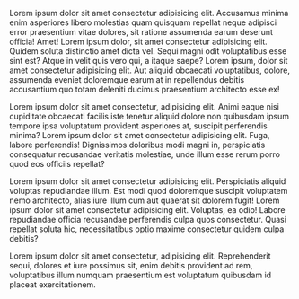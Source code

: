 ---
---

Lorem ipsum dolor sit amet consectetur adipisicing elit. Accusamus minima enim asperiores libero molestias quam quisquam repellat neque adipisci error praesentium vitae dolores, sit ratione assumenda earum deserunt officia! Amet! Lorem ipsum dolor, sit amet consectetur adipisicing elit. Quidem soluta distinctio amet dicta vel. Sequi magni odit voluptatibus esse sint est? Atque in velit quis vero qui, a itaque saepe? Lorem ipsum, dolor sit amet consectetur adipisicing elit. Aut aliquid obcaecati voluptatibus, dolore, assumenda eveniet doloremque earum at in repellendus debitis accusantium quo totam deleniti ducimus praesentium architecto esse ex!

Lorem ipsum dolor sit amet consectetur, adipisicing elit. Animi eaque nisi cupiditate obcaecati facilis iste tenetur
aliquid dolore non quibusdam ipsum tempore ipsa voluptatum provident asperiores at, suscipit perferendis minima? Lorem
ipsum dolor sit amet consectetur adipisicing elit. Fuga, labore perferendis! Dignissimos doloribus modi magni in,
perspiciatis consequatur recusandae veritatis molestiae, unde illum esse rerum porro quod eos officiis repellat?

Lorem ipsum dolor sit amet consectetur adipisicing elit. Perspiciatis aliquid voluptas repudiandae illum. Est modi quod doloremque suscipit voluptatem nemo architecto, alias iure illum cum aut quaerat sit dolorem fugit! Lorem ipsum dolor sit amet consectetur adipisicing elit. Voluptas, ea odio! Labore repudiandae officia recusandae perferendis culpa quos consectetur. Quasi repellat soluta hic, necessitatibus optio maxime consectetur quidem culpa debitis?

Lorem ipsum dolor sit amet consectetur, adipisicing elit. Reprehenderit sequi, dolores et iure possimus sit, enim
debitis provident ad rem, voluptatibus illum numquam praesentium est voluptatum quibusdam id placeat exercitationem.
